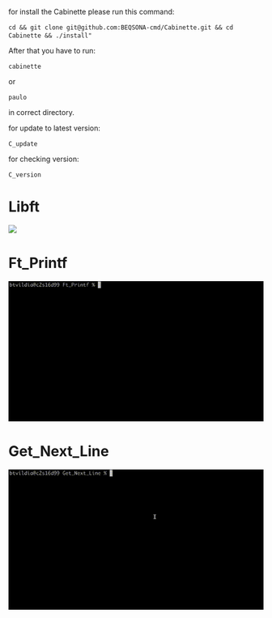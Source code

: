 for install the Cabinette please run this command:
```
cd && git clone git@github.com:BEQSONA-cmd/Cabinette.git && cd Cabinette && ./install"
```

After that you have to run:
```
cabinette
```
or
```
paulo
```
in correct directory.

for update to latest version:
```
C_update
```

for checking version:
```
C_version
```

# Libft
<img src="https://github.com/BEQSONA-cmd/Cabinette/blob/master/Gifs/Libft.gif" width="800">

# Ft_Printf
<img src="https://github.com/BEQSONA-cmd/Cabinette/blob/master/Gifs/Ft_Printf.gif" width="800">

# Get_Next_Line
<img src="https://github.com/BEQSONA-cmd/Cabinette/blob/master/Gifs/Get_Next_Line.gif" width="800">
